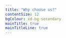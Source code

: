 ```yaml
---
title: "Why choose us?"
contentSize: 12
bgColour: xd-bg-secondary
mainTitle: true
mainTitleLine: true
---
```


